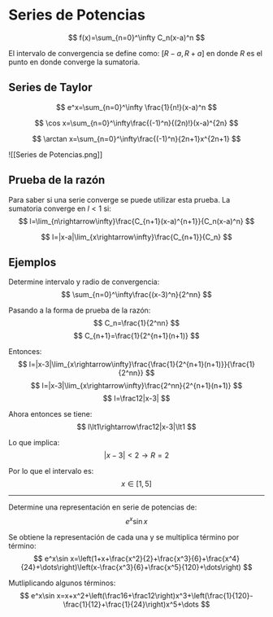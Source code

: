 # Series de Potencias
$$
f(x)=\sum_{n=0}^\infty C_n(x-a)^n
$$

El intervalo de convergencia se define como: $\left[R-a,R+a\right]$ en donde $R$ es el punto en donde converge la sumatoria.

## Series de Taylor
$$
e^x=\sum_{n=0}^\infty \frac{1}{n!}(x-a)^n
$$

$$
\cos x=\sum_{n=0}^\infty\frac{(-1)^n}{(2n)!}(x-a)^{2n}
$$

$$
\arctan x=\sum_{n=0}^\infty\frac{(-1)^n}{2n+1}x^{2n+1}
$$

![[Series de Potencias.png]]
## Prueba de la razón
Para saber si una serie converge se puede utilizar esta prueba. La sumatoria converge en $l\lt1$ si:
$$
l=\lim_{n\rightarrow\infty}\frac{C_{n+1}(x-a)^{n+1}}{C_n(x-a)^n}
$$

$$
l=|x-a|\lim_{x\rightarrow\infty}\frac{C_{n+1}}{C_n}
$$

## Ejemplos
Determine intervalo y radio de convergencia:
$$
\sum_{n=0}^\infty\frac{(x-3)^n}{2^nn}
$$

Pasando a la forma de prueba de la razón:
$$
C_n=\frac{1}{2^nn}
$$
$$
C_{n+1}=\frac{1}{2^{n+1}(n+1)}
$$

Entonces:
$$
l=|x-3|\lim_{x\rightarrow\infty}\frac{\frac{1}{2^{n+1}(n+1)}}{\frac{1}{2^nn}}
$$
$$
l=|x-3|\lim_{x\rightarrow\infty}\frac{2^nn}{2^{n+1}(n+1)}
$$
$$
l=\frac12|x-3|
$$

Ahora entonces se tiene:
$$
l\lt1\rightarrow\frac12|x-3|\lt1
$$

Lo que implica:
$$
|x-3|\lt2\rightarrow R=2
$$

Por lo que el intervalo es:
$$
x\in\left[1,5\right]
$$

---
Determine una representación en serie de potencias de:
$$
e^x\sin x
$$

Se obtiene la representación de cada una y se multiplica término por término:
$$
e^x\sin x=\left(1+x+\frac{x^2}{2}+\frac{x^3}{6}+\frac{x^4}{24}+\dots\right)\left(x-\frac{x^3}{6}+\frac{x^5}{120}+\dots\right)
$$

Mutliplicando algunos términos:
$$
e^x\sin x=x+x^2+\left(\frac16+\frac12\right)x^3+\left(\frac{1}{120}-\frac{1}{12}+\frac{1}{24}\right)x^5+\dots
$$
